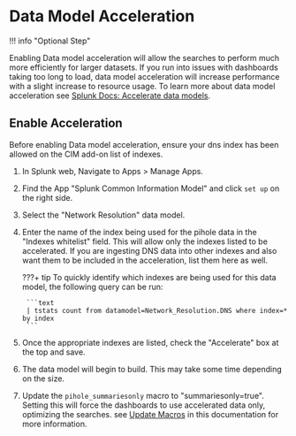 # Data Model Acceleration

!!! info "Optional Step"

Enabling Data model acceleration will allow the searches to perform much more efficiently for larger datasets. If you run into issues with dashboards taking too long to load, data model acceleration will increase performance with a slight increase to resource usage. To learn more about data model acceleration see [Splunk Docs: Accelerate data models](https://docs.splunk.com/Documentation/Splunk/latest/Knowledge/Acceleratedatamodels).

## Enable Acceleration

Before enabling Data model acceleration, ensure your dns index has been allowed on the CIM add-on list of indexes. 

1. In Splunk web, Navigate to Apps > Manage Apps. 
1. Find the App "Splunk Common Information Model" and click `set up` on the right side. 
1. Select the "Network Resolution" data model.
1. Enter the name of the index being used for the pihole data in the "Indexes whitelist" field. This will allow only the indexes listed to be accelerated. If you are ingesting DNS data into other indexes and also want them to be included in the acceleration, list them here as well.

    ???+ tip
        To quickly identify which indexes are being used for this data model, the following query can be run:

        ```text
        | tstats count from datamodel=Network_Resolution.DNS where index=* by index
        ```

1. Once the appropriate indexes are listed, check the "Accelerate" box at the top and save.
1. The data model will begin to build. This may take some time depending on the size.
1. Update the `pihole_summariesonly` macro to "summariesonly=true". Setting this will force the dashboards to use accelerated data only, optimizing the searches. see [Update Macros](configure-macros.md) in this documentation for more information.